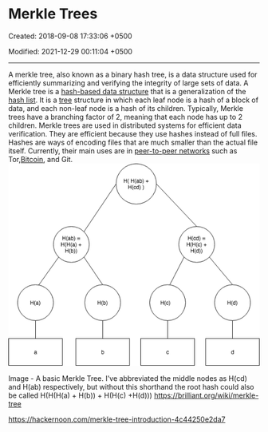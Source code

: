 # Merkle Trees

Created: 2018-09-08 17:33:06 +0500

Modified: 2021-12-29 00:11:04 +0500

---

A merkle tree, also known as a binary hash tree, is a data structure used for efficiently summarizing and verifying the integrity of large sets of data.
A Merkle tree is a [hash-based data structure](https://brilliant.org/wiki/hash-based-data-structure/) that is a generalization of the [hash list](https://brilliant.org/wiki/hash-list/). It is a [tree](https://brilliant.org/wiki/trees-basic/) structure in which each leaf node is a hash of a block of data, and each non-leaf node is a hash of its children. Typically, Merkle trees have a branching factor of 2, meaning that each node has up to 2 children.
Merkle trees are used in distributed systems for efficient data verification. They are efficient because they use hashes instead of full files. Hashes are ways of encoding files that are much smaller than the actual file itself. Currently, their main uses are in [peer-to-peer networks](https://brilliant.org/wiki/peer-to-peer-networks/?wiki_title=peer-to-peer%20networks) such as Tor,[Bitcoin](https://brilliant.org/wiki/bitcoin/), and Git.
![image](media/Merkle-Trees-image1.png)

Image - A basic Merkle Tree. I've abbreviated the middle nodes as H(cd) and H(ab) respectively, but without this shorthand the root hash could also be called H(H(H(a) + H(b)) + H(H(c) +H(d)))
<https://brilliant.org/wiki/merkle-tree>

<https://hackernoon.com/merkle-tree-introduction-4c44250e2da7>
